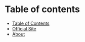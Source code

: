# Table of contents

* [Table of Contents](README.md)
* [Official Site](https://hedronium.github.io/onwebed)
* [About](about.md)

